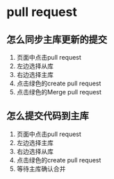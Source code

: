 # pull request

## 怎么同步主库更新的提交
1. 页面中点击pull request
2. 左边选择从库
3. 右边选择主库
4. 点击绿色的create pull request
5. 点击绿色的Merge pull request

## 怎么提交代码到主库
1. 页面中点击pull request
2. 左边选择主库
3. 右边选择从库
4. 点击绿色的create pull request
5. 等待主库确认合并
